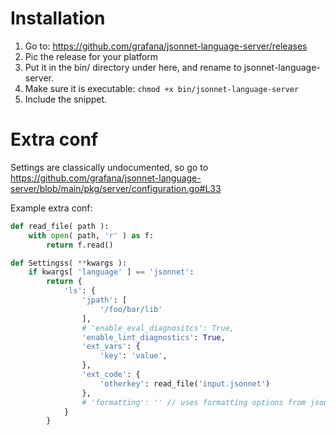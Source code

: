# Installation

1. Go to: https://github.com/grafana/jsonnet-language-server/releases
2. Pic the release for your platform
3. Put it in the bin/ directory under here, and rename to
   jsonnet-language-server.
4. Make sure it is executable: `chmod +x bin/jsonnet-language-server`
5. Include the snippet.

# Extra conf

Settings are classically undocumented, so go to
https://github.com/grafana/jsonnet-language-server/blob/main/pkg/server/configuration.go#L33

Example extra conf:

```python
def read_file( path ):
    with open( path, 'r' ) as f:
        return f.read()

def Settingss( **kwargs ):
    if kwargs[ 'language' ] == 'jsonnet':
        return {
            'ls': {
                'jpath': [
                    '/foo/bar/lib'
                ],
                # 'enable_eval_diagnositcs': True,
                'enable_lint_diagnostics': True,
                'ext_vars': {
                    'key': 'value',
                },
                'ext_code': {
                    'otherkey': read_file('input.jsonnet')
                },
                # 'formatting': '' // uses formatting options from jsonnetfmt
            }
        }
```
